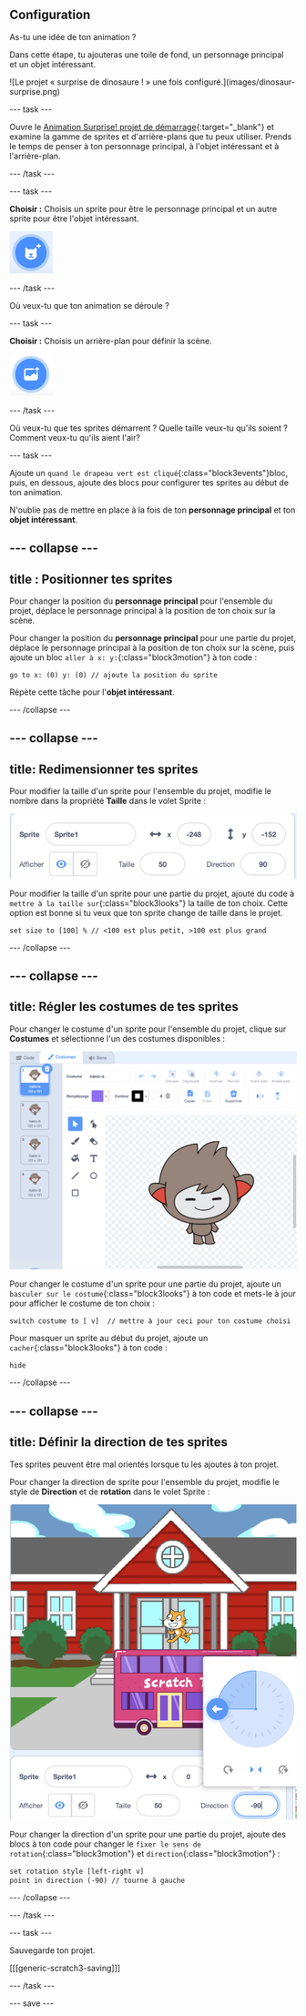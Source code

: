 ## Configuration

<div style="display: flex; flex-wrap: wrap">
<div style="flex-basis: 200px; flex-grow: 1; margin-right: 15px;">
As-tu une idée de ton animation ? 
  
Dans cette étape, tu ajouteras une toile de fond, un personnage principal et un objet intéressant. 
</div>
<div>  
![Le projet « surprise de dinosaure ! » une fois configuré.](images/dinosaur-surprise.png)
</div>
</div>

--- task ---

Ouvre le [Animation Surprise! projet de démarrage](https://scratch.mit.edu/projects/582222532/editor){:target="_blank"} et examine la gamme de sprites et d'arrière-plans que tu peux utiliser. Prends le temps de penser à ton personnage principal, à l'objet intéressant et à l'arrière-plan.

--- /task ---

--- task ---

**Choisir :** Choisis un sprite pour être le personnage principal et un autre sprite pour être l'objet intéressant.

![L'icône « Choisir un Sprite ».](images/add-sprite.png)

--- /task ---

Où veux-tu que ton animation se déroule ?

--- task ---

**Choisir :** Choisis un arrière-plan pour définir la scène.

![L'icône « Choisir un arrière-plan ».](images/add-backdrop.png)

--- /task ---

Où veux-tu que tes sprites démarrent ? Quelle taille veux-tu qu'ils soient ? Comment veux-tu qu'ils aient l'air?

--- task ---

Ajoute un `quand le drapeau vert est cliqué`{:class="block3events"}bloc, puis, en dessous, ajoute des blocs pour configurer tes sprites au début de ton animation.

N'oublie pas de mettre en place à la fois de ton **personnage principal** et ton **objet intéressant**.

--- collapse ---
---
title : Positionner tes sprites
---

Pour changer la position du **personnage principal** pour l'ensemble du projet, déplace le personnage principal à la position de ton choix sur la scène.

Pour changer la position du **personnage principal** pour une partie du projet, déplace le personnage principal à la position de ton choix sur la scène, puis ajoute un bloc `aller à x: y:`{:class="block3motion"} à ton code :

```blocks3
go to x: (0) y: (0) // ajoute la position du sprite
```

Répète cette tâche pour l'**objet intéressant**.

--- /collapse ---

--- collapse ---
---
title: Redimensionner tes sprites
---

Pour modifier la taille d'un sprite pour l'ensemble du projet, modifie le nombre dans la propriété **Taille** dans le volet Sprite :

![](images/sprite-pane-size.png)

Pour modifier la taille d'un sprite pour une partie du projet, ajoute du code à `mettre à la taille sur`{:class="block3looks"} la taille de ton choix. Cette option est bonne si tu veux que ton sprite change de taille dans le projet.

```blocks3
set size to [100] % // <100 est plus petit, >100 est plus grand
```

--- /collapse ---

--- collapse ---
---
title: Régler les costumes de tes sprites
---

Pour changer le costume d'un sprite pour l'ensemble du projet, clique sur **Costumes** et sélectionne l'un des costumes disponibles :

![L'onglet Costumes, avec les costumes disponibles pour un sprite.](images/nano-costumes.png)

Pour changer le costume d'un sprite pour une partie du projet, ajoute un `basculer sur le costume`{:class="block3looks"} à ton code et mets-le à jour pour afficher le costume de ton choix :

```blocks3
switch costume to [ v]  // mettre à jour ceci pour ton costume choisi
```

Pour masquer un sprite au début du projet, ajoute un `cacher`{:class="block3looks"} à ton code :

```blocks3
hide 
```

--- /collapse ---

--- collapse ---
---
title: Définir la direction de tes sprites
---

Tes sprites peuvent être mal orientés lorsque tu les ajoutes à ton projet.

Pour changer la direction de sprite pour l'ensemble du projet, modifie le style de **Direction** et de **rotation** dans le volet Sprite :

![Le menu Style de direction et de rotation dans le volet Sprite.](images/sprite-pane-direction.png)

Pour changer la direction d'un sprite pour une partie du projet, ajoute des blocs à ton code pour changer le `fixer le sens de rotation`{:class="block3motion"} et `direction`{:class="block3motion"} :

```blocks3
set rotation style [left-right v]
point in direction (-90) // tourne à gauche
```

--- /collapse ---

--- /task ---

--- task ---

Sauvegarde ton projet.

[[[generic-scratch3-saving]]]

--- /task ---

--- save ---
